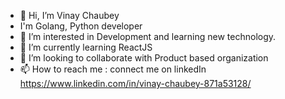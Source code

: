 - 👋 Hi, I’m Vinay Chaubey
- I'm Golang, Python developer
- 👀 I’m interested in Development and learning new technology.
- 🌱 I’m currently learning ReactJS
- 💞️ I’m looking to collaborate with Product based organization
- 📫 How to reach me : connect me on linkedIn https://www.linkedin.com/in/vinay-chaubey-871a53128/

<!---
chaubeyvinay1995/chaubeyvinay1995 is a ✨ special ✨ repository because its `README.md` (this file) appears on your GitHub profile.
You can click the Preview link to take a look at your changes.
--->
